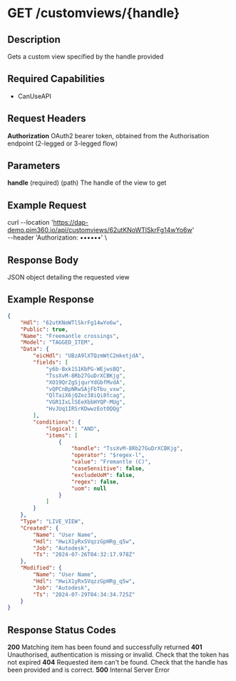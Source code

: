 # GET /customviews/{handle}

## Description
Gets a custom view specified by the handle provided

## Required Capabilities
* CanUseAPI

## Request Headers

**Authorization** OAuth2 bearer token, obtained from the Authorisation endpoint (2-legged or 3-legged flow)

## Parameters
**handle** (required) (path) The handle of the view to get


## Example Request
curl --location 'https://dap-demo.pim360.io/api/customviews/62utKNoWTlSkrFg14wYo6w' \
--header 'Authorization: ••••••' \

## Response Body
JSON object detailing the requested view

## Example Response
```JSON
{
    "Hdl": "62utKNoWTlSkrFg14wYo6w",
    "Public": true,
    "Name": "Freemantle crossings",
    "Model": "TAGGED_ITEM",
    "Data": {
        "eicHdl": "UBzA9lXTQzmWtC2mketjdA",
        "fields": [
            "y6b-Bxk1S1KbPG-WEjwsBQ",
            "TssXvM-8Rb27GuDrXCBKjg",
            "XO19QrZgSjqurYdGbfMvdA",
            "vQPCnBpNRwSAjFbTbu_vxw",
            "QlTaiX6jQZez38iQi8tcag",
            "VGR1IxLlSEeXbbHYQP-MUg",
            "HvJUq1IRSrKDwwzEotOQQg"
        ],
        "conditions": {
            "logical": "AND",
            "items": [
                {
                    "handle": "TssXvM-8Rb27GuDrXCBKjg",
                    "operator": "$regex-l",
                    "value": "Fremantle (C)",
                    "caseSensitive": false,
                    "excludeUoM": false,
                    "regex": false,
                    "uom": null
                }
            ]
        }
    },
    "Type": "LIVE_VIEW",
    "Created": {
        "Name": "User Name",
        "Hdl": "HwiX1yRxSVqzzGpHRg_q5w",
        "Job": "Autodesk",
        "Ts": "2024-07-26T04:32:17.978Z"
    },
    "Modified": {
        "Name": "User Name",
        "Hdl": "HwiX1yRxSVqzzGpHRg_q5w",
        "Job": "Autodesk",
        "Ts": "2024-07-29T04:34:34.725Z"
    }
}
```

## Response Status Codes
**200** Matching item has been found and successfully returned
**401** Unauthorised, authentication is missing or invalid. Check that the token has not expired
**404** Requested item can't be found. Check that the handle has been provided and is correct.
**500** Internal Server Error


